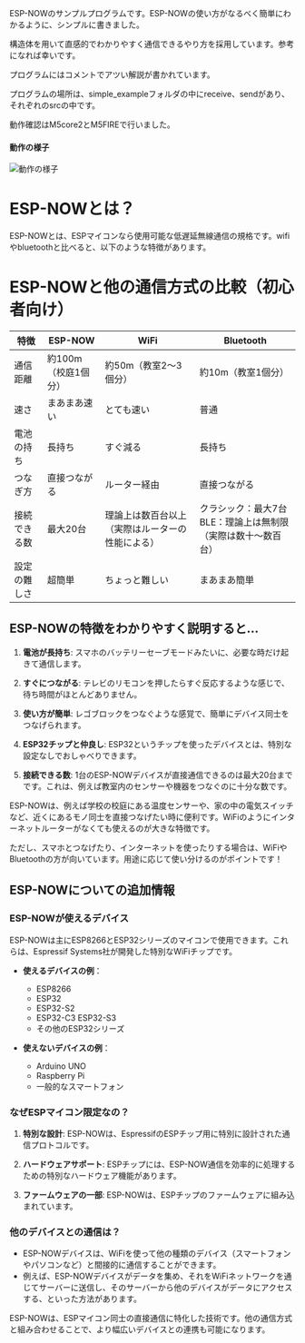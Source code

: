 ESP-NOWのサンプルプログラムです。ESP-NOWの使い方がなるべく簡単にわかるように、シンプルに書きました。

構造体を用いて直感的でわかりやすく通信できるやり方を採用しています。参考になれば幸いです。

プログラムにはコメントでアツい解説が書かれています。

プログラムの場所は、simple_exampleフォルダの中にreceive、sendがあり、それぞれのsrcの中です。

動作確認はM5core2とM5FIREで行いました。

#### 動作の様子
![動作の様子](images/demo.gif)

# ESP-NOWとは？
ESP-NOWとは、ESPマイコンなら使用可能な低遅延無線通信の規格です。wifiやbluetoothと比べると、以下のような特徴があります。

# ESP-NOWと他の通信方式の比較（初心者向け）

| 特徴 | ESP-NOW | WiFi | Bluetooth |
|------|---------|------|-----------|
| 通信距離 | 約100m（校庭1個分） | 約50m（教室2〜3個分） | 約10m（教室1個分） |
| 速さ | まあまあ速い | とても速い | 普通 |
| 電池の持ち | 長持ち | すぐ減る | 長持ち |
| つなぎ方 | 直接つながる | ルーター経由 | 直接つながる |
| 接続できる数 | 最大20台 | 理論上は数百台以上（実際はルーターの性能による） | クラシック：最大7台<br>BLE：理論上は無制限（実際は数十〜数百台） |
| 設定の難しさ | 超簡単 | ちょっと難しい | まあまあ簡単 |

## ESP-NOWの特徴をわかりやすく説明すると…

1. **電池が長持ち**: スマホのバッテリーセーブモードみたいに、必要な時だけ起きて通信します。

2. **すぐにつながる**: テレビのリモコンを押したらすぐ反応するような感じで、待ち時間がほとんどありません。

3. **使い方が簡単**: レゴブロックをつなぐような感覚で、簡単にデバイス同士をつなげられます。

4. **ESP32チップと仲良し**: ESP32というチップを使ったデバイスとは、特別な設定なしでおしゃべりできます。

5. **接続できる数**: 1台のESP-NOWデバイスが直接通信できるのは最大20台までです。これは、例えば教室内のセンサーや機器をつなぐのに十分な数です。

ESP-NOWは、例えば学校の校庭にある温度センサーや、家の中の電気スイッチなど、近くにあるモノ同士を直接つなげたい時に便利です。WiFiのようにインターネットルーターがなくても使えるのが大きな特徴です。

ただし、スマホとつなげたり、インターネットを使ったりする場合は、WiFiやBluetoothの方が向いています。用途に応じて使い分けるのがポイントです！

## ESP-NOWについての追加情報

### ESP-NOWが使えるデバイス

ESP-NOWは主にESP8266とESP32シリーズのマイコンで使用できます。これらは、Espressif Systems社が開発した特別なWiFiチップです。

- **使えるデバイスの例**：
  - ESP8266
  - ESP32
  - ESP32-S2
  - ESP32-C3
    ESP32-S3
  - その他のESP32シリーズ

- **使えないデバイスの例**：
  - Arduino UNO
  - Raspberry Pi
  - 一般的なスマートフォン

### なぜESPマイコン限定なの？

1. **特別な設計**: ESP-NOWは、EspressifのESPチップ用に特別に設計された通信プロトコルです。

2. **ハードウェアサポート**: ESPチップには、ESP-NOW通信を効率的に処理するための特別なハードウェア機能があります。

3. **ファームウェアの一部**: ESP-NOWは、ESPチップのファームウェアに組み込まれています。

### 他のデバイスとの通信は？

- ESP-NOWデバイスは、WiFiを使って他の種類のデバイス（スマートフォンやパソコンなど）と間接的に通信することができます。
- 例えば、ESP-NOWデバイスがデータを集め、それをWiFiネットワークを通じてサーバーに送信し、そのサーバーから他のデバイスがデータにアクセスする、といった方法があります。

ESP-NOWは、ESPマイコン同士の直接通信に特化した技術です。他の通信方式と組み合わせることで、より幅広いデバイスとの連携も可能になります。

<!-- 
# ※説明文は現在工事中※

# ESP-NOW 簡単な例 / ESP-NOW Simple Example
### An explanation in English is provided after the Japanese explanation.(英語の説明文は日本語説明文の後に書かれています。)

## ESP-NOWとは？
ESP-NOWとは、ESPマイコンなら使用可能な低遅延無線通信の規格です。wifiやbluetoothと比べると、以下のような特徴があります。

今回は、誰でも使い方が理解できるよう、なるべくシンプルな例を用意しました。
直感的なイメージ図
（ESP-NOWを使うことによって、ESPマイコン間で共有できます。送信側・受信側で同じ構造体を使い、その構造体変数を送受信することで、同じ変数名でデータをやり取りすることができます。）

#### 動作の様子 (Click M5Atom to Update M5Core2 Value)
![動作の様子](images/demo.gif)

### 処理の流れ　概要図 -->

<!-- 
## 日本語

### 概要
ESP-NOWを使う初心者向けの簡単な例です。複雑な機能は省いて、まずは基本的な通信を動かすことに焦点を当てています。

### 特徴
#### デバイスの役割
- 送信側: m5AtomS3Lite
- 受信側: m5core2

#### ESP-NOWの主要設定
ESP-NOWを使用するには、以下の設定が必要です：
1. 使用するWiFiチャンネルの設定
2. 送信側で、送信先（受信側）のMACアドレスを追加

このサンプルでは、上記の基本的な設定方法と、ESP-NOWを使用したシンプルな通信の実装方法を示しています。

### 使用手順
1. それぞれのプログラムをm5AtomS3Lite（送信側）とm5core2（受信側）に書き込みます。
2. 両方のデバイスを実行します。
3. m5Atomのボタンを押します。
4. m5Atomのボタンを押すたびに、ボタンを押した回数がESP-NOWによって通信され、m5core2に表示されます。

この簡単なデモンストレーションは、2つのデバイス間のESP-NOW通信の基本的な機能を示しています。



## English

### Overview
A beginner-friendly example of using ESP-NOW. This project focuses on getting basic communication working without complex features.

### Features
#### Device Roles
- Transmitter: m5AtomS3Lite
- Receiver: m5core2

#### Key ESP-NOW Settings
To use ESP-NOW, the following settings are necessary:
1. Configure the WiFi channel to be used
2. Add the MAC address of the intended receiver on the transmitter side

This sample demonstrates how to implement these basic settings and achieve simple communication using ESP-NOW.

### Usage Instructions
1. Flash the respective programs to the m5AtomS3Lite (transmitter) and m5core2 (receiver).
2. Run both devices.
3. Press the button on the m5Atom.
4. Each time you press the button on the m5Atom, the number of button presses will be communicated via ESP-NOW and displayed on the m5core2.

This simple demonstration showcases the basic functionality of ESP-NOW communication between two devices. -->
